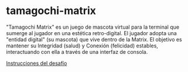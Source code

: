 # tamagochi-matrix

"Tamagochi Matrix" es un juego de mascota virtual para la terminal que sumerge al jugador en una estética retro-digital. El jugador adopta una "entidad digital" (su mascota) que vive dentro de la Matrix. El objetivo es mantener su Integridad (salud) y Conexión (felicidad) estables, interactuando con ella a través de una interfaz de consola.

[Instrucciones del desafío](/mascota_virtual.md)
